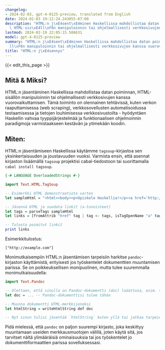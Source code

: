```yaml
---
changelog:
- 2024-02-03, gpt-4-0125-preview, translated from English
date: 2024-02-03 19:12:24.243055-07:00
description: "HTML:n j\xE4sent\xE4minen Haskellissa mahdollistaa datan poiminnan,\
  \ HTML-sis\xE4ll\xF6n manipuloinnin tai ohjelmallisesti verkkosivujen kanssa vuorovaikuttamisen.\u2026"
lastmod: 2024-02-19 22:05:15.506631
model: gpt-4-0125-preview
summary: "HTML:n j\xE4sent\xE4minen Haskellissa mahdollistaa datan poiminnan, HTML-sis\xE4\
  ll\xF6n manipuloinnin tai ohjelmallisesti verkkosivujen kanssa vuorovaikuttamisen.\u2026"
title: "HTML:n j\xE4sennys"
---
```


{{< edit_this_page >}}

## Mitä & Miksi?

HTML:n jäsentäminen Haskellissa mahdollistaa datan poiminnan, HTML-sisällön manipuloinnin tai ohjelmallisesti verkkosivujen kanssa vuorovaikuttamisen. Tämä toiminto on olennainen tehtävissä, kuten verkon raaputtamisessa (web scraping), verkkosovellusten automatisoidussa testaamisessa ja tietojen louhimisessa verkkosivustoilta - hyödyntäen Haskellin vahvaa tyyppijärjestelmää ja funktionaalisen ohjelmoinnin paradigmoja varmistaakseen kestävän ja ytimekään koodin.

## Miten:

HTML:n jäsentämiseen Haskellissa käytämme `tagsoup`-kirjastoa sen yksinkertaisuuden ja joustavuuden vuoksi. Varmista ensin, että asennat kirjaston lisäämällä `tagsoup` projektisi cabal-tiedostoon tai suorittamalla `cabal install tagsoup`.

```haskell
{-# LANGUAGE OverloadedStrings #-}

import Text.HTML.TagSoup

-- Esimerkki HTML demonstraatiota varten
let sampleHtml = "<html><body><p>Opiskele Haskellia!</p><a href='http://example.com'>Klikkaa tästä</a></body></html>"

-- Jäsennä HTML ja suodata linkit (a-tunnisteet)
let tags = parseTags sampleHtml
let links = [fromAttrib "href" tag | tag <- tags, isTagOpenName "a" tag]

-- Tulosta poimitut linkit
print links
```

Esimerkkitulostus:
```plaintext
["http://example.com"]
```

Monimutkaisempiin HTML:n jäsentämisen tarpeisiin harkitse `pandoc`-kirjaston käyttämistä, erityisesti jos työskentelet dokumenttien muuntamisen parissa. Se on poikkeuksellisen monipuolinen, mutta tulee suuremmalla monimutkaisuudella:

```haskell
import Text.Pandoc

-- Olettaen, että sinulla on Pandoc-dokumentti (doc) ladattuna, esim. tiedoston lukemisen kautta
let doc = ... -- Pandoc-dokumenttisi tulee tähän

-- Muunna dokumentti HTML-merkkijonoksi
let htmlString = writeHtmlString def doc

-- Nyt sinun tulisi jäsentää `htmlString` kuten yllä tai jatkaa tarpeidesi mukaisesti.
```
Pidä mielessä, että `pandoc` on paljon suurempi kirjasto, joka keskittyy muuntamaan useiden merkkausmuotojen välillä, joten käytä sitä, jos tarvitset näitä ylimääräisiä ominaisuuksia tai jos työskentelet jo dokumenttiformaattien parissa sovelluksessasi.
